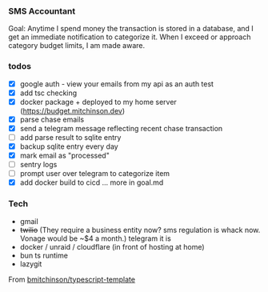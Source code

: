 ### SMS Accountant

Goal:
Anytime I spend money the transaction is stored in a database, and I get an immediate notification to categorize it.
When I exceed or approach category budget limits, I am made aware.

### todos

- [x] google auth - view your emails from my api as an auth test
- [x] add tsc checking
- [x] docker package + deployed to my home server (https://budget.mitchinson.dev)
- [x] parse chase emails
- [x] send a telegram message reflecting recent chase transaction
- [ ] add parse result to sqlite entry
- [x] backup sqlite entry every day
- [x] mark email as "processed"
- [ ] sentry logs
- [ ] prompt user over telegram to categorize item
- [x] add docker build to cicd
... more in goal.md

### Tech
- gmail
- ~~twilio~~ (They require a business entity now? sms regulation is whack now. Vonage would be ~$4 a month.) telegram it is
- docker / unraid / cloudflare (in front of hosting at home)
- bun ts runtime
- lazygit

From [bmitchinson/typescript-template](https://github.com/bmitchinson/typescript-template)